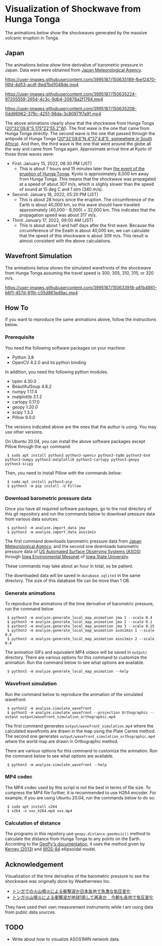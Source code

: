 # Visualization of Shockwave from Hunga Tonga

The animations below show the shockwaves generated by the massive volcanic eruption in Tonga.

## Japan

The animations below show time derivative of barometric pressure in Japan. Data were were obtained from [Japan Meteorological Agency](https://www.data.jma.go.jp/obd/stats/etrn/index.php).

https://user-images.githubusercontent.com/3995187/150635189-fbe12470-f4fd-4d53-acdf-8ed7bd1048de.mp4

https://user-images.githubusercontent.com/3995187/150635224-97205559-2654-4c3c-9db4-20878a2f1764.mp4

https://user-images.githubusercontent.com/3995187/150635208-0dd96962-379c-4251-98da-3c80971f7a91.mp4

The above animations clearly show that the shockwave from Hunga Tonga ([20°32'09.6"S 175°22'55.2"W](https://geohack.toolforge.org/geohack.php?params=20.536_S_175.382_W)). The first wave is the one that came from Hunga Tonga directly. The second wave is the one that passed through the antipode of Hunga Tonga ([20°32'09.6"N 4°37'4.8"E, somewhere in South Africa](https://geohack.toolforge.org/geohack.php?params=20.536_N_4.618_E)). And then, the third wave is the one that went around the globe all the way and came from Tonga again. Approximate arrival time at Kyoto of those three waves were:

 * First: January 15, 2022, 08:30 PM (JST)
    * This is about 7 hours and 15 minutes later than [the event of the eruption of Hunga Tonga](https://en.wikipedia.org/wiki/2022_Hunga_Tonga_eruption_and_tsunami). Kyoto is approximately 8,000 km away from Hunga Tonga. This means that the shockwave was propagated at a speed of about 307 m/s, which is slighly slower than the speed of sound at 15 deg C and 1 atm (340 m/s).
 * Second: January 16, 2022, 05:20 PM (JST)
    * This is about 28 hours since the eruption. The circumference of the Earth is about 40,000 km, so this wave should have traveled approximately (40,000 - 8,000) = 32,000 km. This indicates that the propagation speed was about 317 m/s.
 * Third: January 17, 2022, 09:00 AM (JST)
    * This is about about 1 and half days after the first wave. Because the circumference of the Eeath is about 40,000 km, we can calculate that the speed of this shockwave is about 309 m/s. This result is almost consistent with the above calculations.

## Wavefront Simulation

The animations below shows the simulated wavefronts of the shockwave from Hunga Tonga assuming the travel speed is 300, 305, 310, 315, or 320 m/s.

https://user-images.githubusercontent.com/3995187/150633918-a81b4861-b6f1-457d-91fb-c05d861ed9ac.mp4

## How To

If you want to reproduce the same animations above, follow the instructions below.

### Prerequisite

You need the following software packages on your machine:

 * Python 3.8
 * OpenCV 4.2.0 and its python binding
 
In addition, you need the following python modules.

 * tqdm 4.30.0
 * BeautifulSoup 4.8.2
 * numpy 1.17.4
 * matplotlib 3.1.2
 * cartopy 0.17.0
 * geopy 1.20.0
 * scipy 1.3.3
 * Pillow 9.0.0

The versions indicated above are the ones that the author is using. You may use other versions.
 
On Ubuntu 20.04, you can install the above software packages except Pillow through the `apt` command:

```
 $ sudo apt install python3 python3-opencv python3-tqdm python3-bs4 python3-numpy python3-matplotlib python3-cartopy python3-geopy python3-scipy
```

Then, you need to install Pillow with the commands below:

```
 $ sudo apt install python3-pip
 $ python3 -m pip install -U Pillow
```

### Download barometric pressure data

Once you have all required software packages, go to the root directory of this git repository and run the commands below to download pressure data from various data sources:

```
 $ python3 -m analyze.import_data jma
 $ python3 -m analyze.import_data asos1min
```

The first command downloads barometric pressure data from [Japan Meteorological Agency](https://www.data.jma.go.jp/obd/stats/etrn/index.php), and the second one downloads barometric pressure data of [US Automated Surface Observing Systems (ASOS)](https://www.ncei.noaa.gov/products/land-based-station/automated-surface-weather-observing-systems) through [Iowa Environmental Mesonet](https://mesonet.agron.iastate.edu/request/asos/1min.phtml) of [Iowa State University](https://www.iastate.edu/).

These commands may take about an hour in total, so be patient.

The downloaded data will be saved in `database.sqlite3` in the same directory. The size of this database file can be more than 1 GB.

### Generate animations

To reproduce the animations of the time derivative of barometric pressure, run the command below

```
 $ python3 -m analyze.generate_local_map_animation jma 1 --scale 0.4
 $ python3 -m analyze.generate_local_map_animation jma 2 --scale 0.1
 $ python3 -m analyze.generate_local_map_animation jma 3 --scale 0.15
 $ python3 -m analyze.generate_local_map_animation asos1min 1 --scale 0.4
 $ python3 -m analyze.generate_local_map_animation asos1min 2 --scale 0.4
```

The animation GIFs and equivalent MP4 videos will be saved in `output/` directory. There are various options for this command to customize the animation. Run the command below to see what options are available.

```
 $ python3 -m analyze.generate_local_map_animation --help
```

### Wavefront simulation

Run the command below to reproduce the animation of the simulated wavefront:

```
 $ python3 -m analyze.simulate_wavefront
 $ python3 -m analyze.simulate_wavefront --projection Orthographic --output output/wavefront_simulation_orthographic.mp4
```

The first command generates `output/wavefront_simulation.mp4` where the calculated wavefronts are drawn in the map using the Plate Carree method. The second one generates `output/wavefront_simulation_orthographic.mp4` where the world map are drawn in Orthographic method.

There are various options for this command to customize the animation. Run the command below to see what options are available.

```
 $ python3 -m analyze.simulate_wavefront --help
```

### MP4 codec

The MP4 codec used by this script is not the best in terms of file size. To compress the MP4 file further, it is recommended to use H264 encoder. For example, if you are using Ubuntu 20.04, run the commands below to do so:

```
 $ sudo apt install x264
 $ x264 -o xxx_h264.mp4 xxx.mp4
```

### Calculation of distance

The programs in this repsitory use `geopy.distance.geodesic()` method to calculate the distance from Hunga Tonga to any points on the Earth. According to the [GeoPy's documentation](https://geopy.readthedocs.io/en/v1/#module-geopy.distance), it uses the method given by [Kerney (2013)](https://doi.org/10.1007%2Fs00190-012-0578-z) and [WGS-84](https://en.wikipedia.org/wiki/World_Geodetic_System) ellipsoidal model.

## Acknowledgement

Visualization of the time derivative of the barometric pressure to see the shockwave was originally done by Weathernews Inc.

 * [トンガでの火山噴火による衝撃波か日本各地で急激な気圧変化](https://weathernews.jp/s/topics/202201/150195/)
 * [トンガ火山噴火による衝撃波が地球1周して再来か　今朝も各地で気圧変化](https://weathernews.jp/s/topics/202201/170085/)

They have used their own measurement instruments while I am using data from public data sources.

## TODO

 * Write about how to visualize ASOS1MIN network data.

